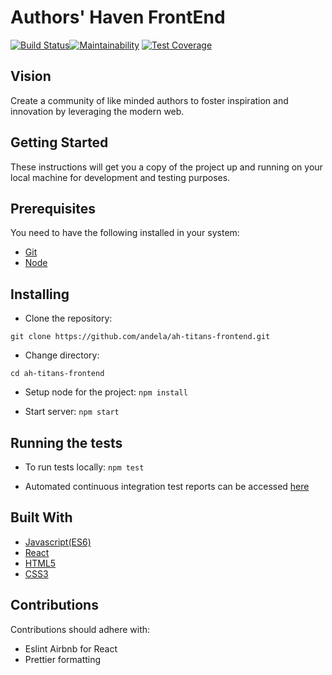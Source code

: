 # Authors' Haven FrontEnd

[![Build Status](https://travis-ci.org/andela/ah-titans-frontend.svg?branch=develop)](https://travis-ci.org/andela/ah-titans-frontend)[![Maintainability](https://api.codeclimate.com/v1/badges/ebbabfe8fcffc2b149ed/maintainability)](https://codeclimate.com/github/andela/ah-titans-frontend/maintainability) [![Test Coverage](https://api.codeclimate.com/v1/badges/ebbabfe8fcffc2b149ed/test_coverage)](https://codeclimate.com/github/andela/ah-titans-frontend/test_coverage)

## Vision

Create a community of like minded authors to foster inspiration and innovation by leveraging the modern web.

## Getting Started

These instructions will get you a copy of the project up and running on your local machine for development and testing purposes.

## Prerequisites

You need to have the following installed in your system:

- [Git](https://git-scm.com/downloads)
- [Node](https://nodejs.org/en/docs/)

## Installing

- Clone the repository:

`git clone https://github.com/andela/ah-titans-frontend.git`

- Change directory:

`cd ah-titans-frontend`

- Setup node for the project:
  `npm install`

- Start server:
  `npm start`

## Running the tests

- To run tests locally:
  `npm test`

- Automated continuous integration test reports can be accessed [here](https://codeclimate.com/github/andela/ah-titans-frontend/test_coverage)

## Built With

- [Javascript(ES6)](https://www.google.com/url?sa=t&rct=j&q=&esrc=s&source=web&cd=1&cad=rja&uact=8&ved=2ahUKEwjZ19SB45HdAhVRUxoKHYDnCWkQFjAAegQICBAB&url=http%3A%2F%2Fes6-features.org%2F&usg=AOvVaw3qguEISrf87g0fLG9dnZmh)
- [React](https://reactjs.org/docs/getting-started.html)
- [HTML5](https://www.google.com/url?sa=t&rct=j&q=&esrc=s&source=web&cd=1&cad=rja&uact=8&ved=2ahUKEwjguOHG4pHdAhUk1oMKHeguBNwQFjAAegQICRAB&url=https%3A%2F%2Fwww.w3schools.com%2Fhtml%2Fhtml5_intro.asp&usg=AOvVaw0fsYc3DLN5DQ3puvXnTyXq)
- [CSS3](https://www.google.com/url?sa=t&rct=j&q=&esrc=s&source=web&cd=1&cad=rja&uact=8&ved=2ahUKEwiP2ozT4pHdAhVj6oMKHZF4AmgQFjAAegQIChAB&url=http%3A%2F%2Fdevdocs.io%2Fcss%2F&usg=AOvVaw18BctNLmPu_AixQqi1aubl)

## Contributions

Contributions should adhere with:

- Eslint Airbnb for React
- Prettier formatting
